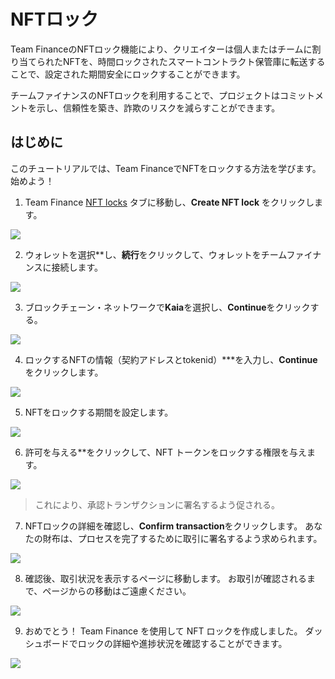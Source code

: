# NFTロック

Team FinanceのNFTロック機能により、クリエイターは個人またはチームに割り当てられたNFTを、時間ロックされたスマートコントラクト保管庫に転送することで、設定された期間安全にロックすることができます。

チームファイナンスのNFTロックを利用することで、プロジェクトはコミットメントを示し、信頼性を築き、詐欺のリスクを減らすことができます。

## はじめに

このチュートリアルでは、Team FinanceでNFTをロックする方法を学びます。 始めよう！

1. Team Finance [NFT locks](https://app.team.finance/nft-locks) タブに移動し、**Create NFT lock** をクリックします。

![](/img/build/tools/token-management/nft-locks/nl-step-1.png)

2. ウォレットを選択\*\*し、**続行**をクリックして、ウォレットをチームファイナンスに接続します。

![](/img/build/tools/token-management/nft-locks/nl-step-2.png)

3. ブロックチェーン・ネットワークで**Kaia**を選択し、**Continue**をクリックする。

![](/img/build/tools/token-management/nft-locks/nl-step-3.png)

4. ロックするNFTの情報（契約アドレスとtokenid）\*\*\*を入力し、**Continue**をクリックします。

![](/img/build/tools/token-management/nft-locks/nl-step-4.png)

5. NFTをロックする期間を設定します。

![](/img/build/tools/token-management/nft-locks/nl-step-5.png)

6. 許可を与える\*\*をクリックして、NFT トークンをロックする権限を与えます。

![](/img/build/tools/token-management/nft-locks/nl-step-6.png)

> これにより、承認トランザクションに署名するよう促される。

7. NFTロックの詳細を確認し、**Confirm transaction**をクリックします。 あなたの財布は、プロセスを完了するために取引に署名するよう求められます。

![](/img/build/tools/token-management/nft-locks/nl-step-7.png)

8. 確認後、取引状況を表示するページに移動します。 お取引が確認されるまで、ページからの移動はご遠慮ください。

![](/img/build/tools/token-management/nft-locks/nl-step-8.png)

9. おめでとう！ Team Finance を使用して NFT ロックを作成しました。 ダッシュボードでロックの詳細や進捗状況を確認することができます。

![](/img/build/tools/token-management/nft-locks/nl-step-9.png)
